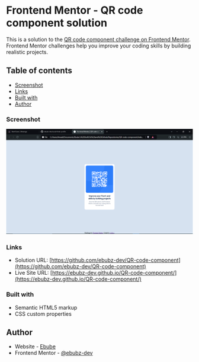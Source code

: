 # Frontend Mentor - QR code component solution

This is a solution to the [QR code component challenge on Frontend Mentor](https://www.frontendmentor.io/challenges/qr-code-component-iux_sIO_H). Frontend Mentor challenges help you improve your coding skills by building realistic projects. 

## Table of contents

  - [Screenshot](#screenshot)
  - [Links](#links)
  - [Built with](#built-with)
- [Author](#author)

### Screenshot

![Screenshot](./Screenshot.png)

### Links

- Solution URL: [https://github.com/ebubz-dev/QR-code-component](https://github.com/ebubz-dev/QR-code-component)
- Live Site URL: [https://ebubz-dev.github.io/QR-code-component/](https://ebubz-dev.github.io/QR-code-component/)

### Built with

- Semantic HTML5 markup
- CSS custom properties

## Author

- Website - [Ebube](https://ebubz-dev.github.io)
- Frontend Mentor - [@ebubz-dev](https://www.frontendmentor.io/profile/ebubz-dev)
